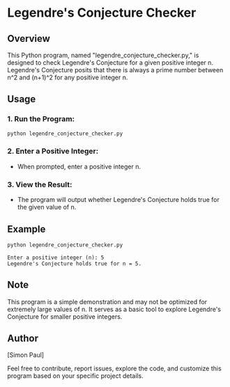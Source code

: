 # Legendre's Conjecture Checker

## Overview

This Python program, named "legendre_conjecture_checker.py," is designed to check Legendre's Conjecture for a given positive integer n. Legendre's Conjecture posits that there is always a prime number between n^2 and (n+1)^2 for any positive integer n.

## Usage

### 1. **Run the Program:**
   
   ```bash
   python legendre_conjecture_checker.py
   ```
### 2. **Enter a Positive Integer:**
- When prompted, enter a positive integer n.

### 3. **View the Result:**
- The program will output whether Legendre's Conjecture holds true for the given value of n.

## Example

   ```bash
   python legendre_conjecture_checker.py
   ```

   ```plaintext
   Enter a positive integer (n): 5
   Legendre's Conjecture holds true for n = 5.
   ```
## Note

This program is a simple demonstration and may not be optimized for extremely large values of n. It serves as a basic tool to explore Legendre's Conjecture for smaller positive integers.

## Author

[Simon Paul]

Feel free to contribute, report issues, explore the code, and customize this program based on your specific project details.
